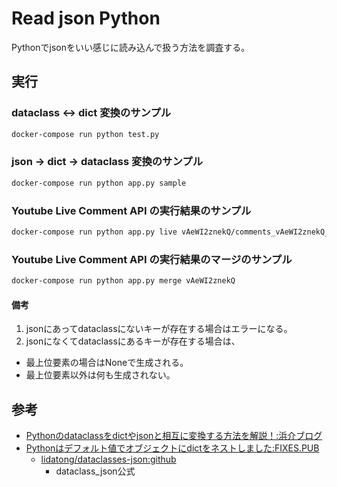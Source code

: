 # Read json Python

Pythonでjsonをいい感じに読み込んで扱う方法を調査する。

## 実行

### dataclass <-> dict 変換のサンプル

``` sh
docker-compose run python test.py
```

### json -> dict -> dataclass 変換のサンプル

``` sh
docker-compose run python app.py sample
```

### Youtube Live Comment API の実行結果のサンプル

``` sh
docker-compose run python app.py live vAeWI2znekQ/comments_vAeWI2znekQ_20211017_221838.json
```

### Youtube Live Comment API の実行結果のマージのサンプル

``` sh
docker-compose run python app.py merge vAeWI2znekQ
```

#### 備考

1. jsonにあってdataclassにないキーが存在する場合はエラーになる。
2. jsonになくてdataclassにあるキーが存在する場合は、
  - 最上位要素の場合はNoneで生成される。
  - 最上位要素以外は何も生成されない。

## 参考

- [Pythonのdataclassをdictやjsonと相互に変換する方法を解説！:浜介ブログ](https://1kara-hajimeru.com/2021/02/1691/)
- [Pythonはデフォルト値でオブジェクトにdictをネストしました:FIXES.PUB](https://www.fixes.pub/program/160527.html)
    - [lidatong/dataclasses-json:github](https://github.com/lidatong/dataclasses-json)
      - dataclass_json公式